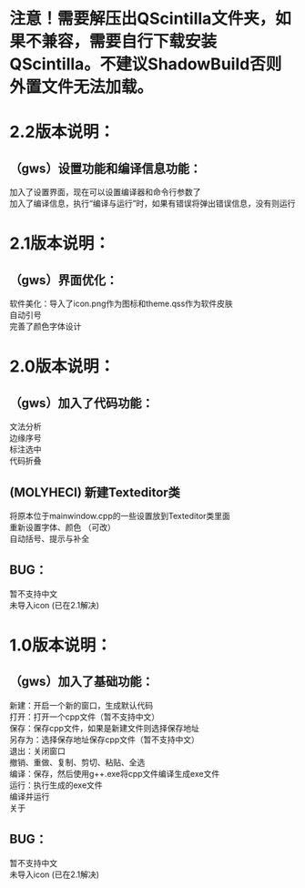 # 注意！需要解压出QScintilla文件夹，如果不兼容，需要自行下载安装QScintilla。不建议ShadowBuild否则外置文件无法加载。

# 2.2版本说明：
## （gws）设置功能和编译信息功能：  
加入了设置界面，现在可以设置编译器和命令行参数了  
加入了编译信息，执行“编译与运行”时，如果有错误将弹出错误信息，没有则运行  


# 2.1版本说明：
## （gws）界面优化：  
软件美化：导入了icon.png作为图标和theme.qss作为软件皮肤  
自动引号  
完善了颜色字体设计  


# 2.0版本说明：
## （gws）加入了代码功能：
文法分析  
边缘序号  
标注选中  
代码折叠  

## (MOLYHECI) 新建Texteditor类
将原本位于mainwindow.cpp的一些设置放到Texteditor类里面  
重新设置字体、颜色 （可改）  
自动括号、提示与补全  

## BUG：
暂不支持中文  
未导入icon  (已在2.1解决)

# 1.0版本说明：

## （gws）加入了基础功能：
新建：开启一个新的窗口，生成默认代码  
打开：打开一个cpp文件（暂不支持中文）  
保存：保存cpp文件，如果是新建文件则选择保存地址  
另存为：选择保存地址保存cpp文件（暂不支持中文）  
退出：关闭窗口  
撤销、重做、复制、剪切、粘贴、全选  
编译：保存，然后使用g++.exe将cpp文件编译生成exe文件  
运行：执行生成的exe文件  
编译并运行  
关于  

## BUG：
暂不支持中文  
未导入icon  (已在2.1解决)
